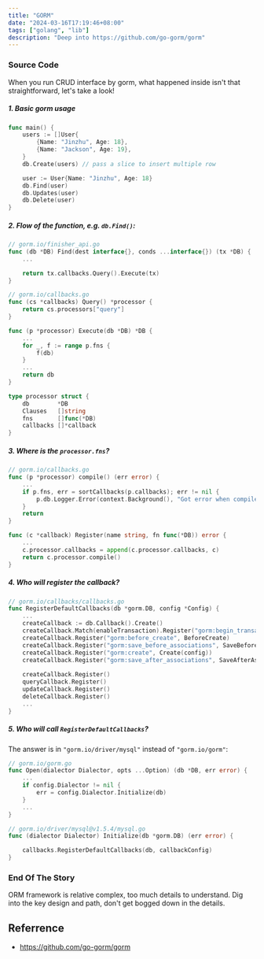 ```yaml
---
title: "GORM"
date: "2024-03-16T17:19:46+08:00"
tags: ["golang", "lib"]
description: "Deep into https://github.com/go-gorm/gorm"
---
```


### Source Code
When you run CRUD interface by gorm, what happened inside isn't that straightforward, let's take a look!

##### 1. Basic gorm usage
```go
func main() {
	users := []User{
		{Name: "Jinzhu", Age: 18},
		{Name: "Jackson", Age: 19},
	}
	db.Create(users) // pass a slice to insert multiple row

	user := User{Name: "Jinzhu", Age: 18}
	db.Find(user)
	db.Updates(user)
	db.Delete(user)
}
```
##### 2. Flow of the function, e.g. `db.Find()`:
```go
// gorm.io/finisher_api.go
func (db *DB) Find(dest interface{}, conds ...interface{}) (tx *DB) {
	...

	return tx.callbacks.Query().Execute(tx)
}
```
```go
// gorm.io/callbacks.go
func (cs *callbacks) Query() *processor {
	return cs.processors["query"]
}

func (p *processor) Execute(db *DB) *DB {
    ...
	for _, f := range p.fns {
		f(db)
	}
    ...
	return db
}

type processor struct {
	db        *DB
	Clauses   []string
	fns       []func(*DB)
	callbacks []*callback
}
```

##### 3. Where is the `processor.fns`?
```go
// gorm.io/callbacks.go
func (p *processor) compile() (err error) {
    ...
	if p.fns, err = sortCallbacks(p.callbacks); err != nil {
		p.db.Logger.Error(context.Background(), "Got error when compile callbacks, got %v", err)
	}
	return
}

func (c *callback) Register(name string, fn func(*DB)) error {
    ...
	c.processor.callbacks = append(c.processor.callbacks, c)
	return c.processor.compile()
}
```

##### 4. Who will register the callback?
```go
// gorm.io/callbacks/callbacks.go
func RegisterDefaultCallbacks(db *gorm.DB, config *Config) {
    ...
	createCallback := db.Callback().Create()
	createCallback.Match(enableTransaction).Register("gorm:begin_transaction", BeginTransaction)
	createCallback.Register("gorm:before_create", BeforeCreate)
	createCallback.Register("gorm:save_before_associations", SaveBeforeAssociations(true))
	createCallback.Register("gorm:create", Create(config))
	createCallback.Register("gorm:save_after_associations", SaveAfterAssociations(true))
	
    createCallback.Register()
    queryCallback.Register()
    updateCallback.Register()
    deleteCallback.Register()
    ...
}
```

##### 5. Who will call `RegisterDefaultCallbacks`?
The answer is in `"gorm.io/driver/mysql"` instead of `"gorm.io/gorm"`:
```go
// gorm.io/gorm.go
func Open(dialector Dialector, opts ...Option) (db *DB, err error) {
    ...
    if config.Dialector != nil {
		err = config.Dialector.Initialize(db)
	}
    ...
}
```

```go
// gorm.io/driver/mysql@v1.5.4/mysql.go
func (dialector Dialector) Initialize(db *gorm.DB) (err error) {

	callbacks.RegisterDefaultCallbacks(db, callbackConfig)
}

```

### End Of The Story
ORM framework is relative complex, too much details to understand. Dig into the key design and path, don't get bogged down in the details. 


## Referrence
- https://github.com/go-gorm/gorm
